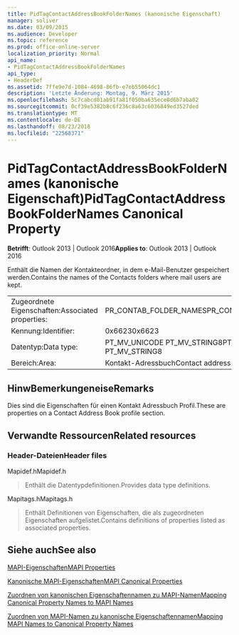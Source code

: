 ```yaml
---
title: PidTagContactAddressBookFolderNames (kanonische Eigenschaft)
manager: soliver
ms.date: 03/09/2015
ms.audience: Developer
ms.topic: reference
ms.prod: office-online-server
localization_priority: Normal
api_name:
- PidTagContactAddressBookFolderNames
api_type:
- HeaderDef
ms.assetid: 7ffe9e7d-1084-4698-86fb-e7eb55064dc1
description: 'Letzte Änderung: Montag, 9. März 2015'
ms.openlocfilehash: 5c7cabcd01ab91fa81f050ba635ece8d6b7aba02
ms.sourcegitcommit: 0cf39e5382b8c6f236c8a63c6036849ed3527ded
ms.translationtype: MT
ms.contentlocale: de-DE
ms.lasthandoff: 08/23/2018
ms.locfileid: "22568371"
---
```

# <a name="pidtagcontactaddressbookfoldernames-canonical-property"></a><span data-ttu-id="e5b42-103">PidTagContactAddressBookFolderNames (kanonische Eigenschaft)</span><span class="sxs-lookup"><span data-stu-id="e5b42-103">PidTagContactAddressBookFolderNames Canonical Property</span></span>

  
  
<span data-ttu-id="e5b42-104">**Betrifft**: Outlook 2013 | Outlook 2016</span><span class="sxs-lookup"><span data-stu-id="e5b42-104">**Applies to**: Outlook 2013 | Outlook 2016</span></span> 
  
<span data-ttu-id="e5b42-105">Enthält die Namen der Kontakteordner, in dem e-Mail-Benutzer gespeichert werden.</span><span class="sxs-lookup"><span data-stu-id="e5b42-105">Contains the names of the Contacts folders where mail users are kept.</span></span>
  
|||
|:-----|:-----|
|<span data-ttu-id="e5b42-106">Zugeordnete Eigenschaften:</span><span class="sxs-lookup"><span data-stu-id="e5b42-106">Associated properties:</span></span>  <br/> |<span data-ttu-id="e5b42-107">PR_CONTAB_FOLDER_NAMES</span><span class="sxs-lookup"><span data-stu-id="e5b42-107">PR_CONTAB_FOLDER_NAMES</span></span>  <br/> |
|<span data-ttu-id="e5b42-108">Kennung:</span><span class="sxs-lookup"><span data-stu-id="e5b42-108">Identifier:</span></span>  <br/> |<span data-ttu-id="e5b42-109">0x6623</span><span class="sxs-lookup"><span data-stu-id="e5b42-109">0x6623</span></span>  <br/> |
|<span data-ttu-id="e5b42-110">Datentyp:</span><span class="sxs-lookup"><span data-stu-id="e5b42-110">Data type:</span></span>  <br/> |<span data-ttu-id="e5b42-111">PT_MV_UNICODE PT_MV_STRING8</span><span class="sxs-lookup"><span data-stu-id="e5b42-111">PT_MV_UNICODE, PT_MV_STRING8</span></span>  <br/> |
|<span data-ttu-id="e5b42-112">Bereich:</span><span class="sxs-lookup"><span data-stu-id="e5b42-112">Area:</span></span>  <br/> |<span data-ttu-id="e5b42-113">Kontakt-Adressbuch</span><span class="sxs-lookup"><span data-stu-id="e5b42-113">Contact address book</span></span>  <br/> |
   
## <a name="remarks"></a><span data-ttu-id="e5b42-114">HinwBemerkungeneise</span><span class="sxs-lookup"><span data-stu-id="e5b42-114">Remarks</span></span>

<span data-ttu-id="e5b42-115">Dies sind die Eigenschaften für einen Kontakt Adressbuch Profil.</span><span class="sxs-lookup"><span data-stu-id="e5b42-115">These are properties on a Contact Address Book profile section.</span></span>
  
## <a name="related-resources"></a><span data-ttu-id="e5b42-116">Verwandte Ressourcen</span><span class="sxs-lookup"><span data-stu-id="e5b42-116">Related resources</span></span>

### <a name="header-files"></a><span data-ttu-id="e5b42-117">Header-Dateien</span><span class="sxs-lookup"><span data-stu-id="e5b42-117">Header files</span></span>

<span data-ttu-id="e5b42-118">Mapidef.h</span><span class="sxs-lookup"><span data-stu-id="e5b42-118">Mapidef.h</span></span>
  
> <span data-ttu-id="e5b42-119">Enthält die Datentypdefinitionen.</span><span class="sxs-lookup"><span data-stu-id="e5b42-119">Provides data type definitions.</span></span>
    
<span data-ttu-id="e5b42-120">Mapitags.h</span><span class="sxs-lookup"><span data-stu-id="e5b42-120">Mapitags.h</span></span>
  
> <span data-ttu-id="e5b42-121">Enthält Definitionen von Eigenschaften, die als zugeordneten Eigenschaften aufgelistet.</span><span class="sxs-lookup"><span data-stu-id="e5b42-121">Contains definitions of properties listed as associated properties.</span></span>
    
## <a name="see-also"></a><span data-ttu-id="e5b42-122">Siehe auch</span><span class="sxs-lookup"><span data-stu-id="e5b42-122">See also</span></span>



[<span data-ttu-id="e5b42-123">MAPI-Eigenschaften</span><span class="sxs-lookup"><span data-stu-id="e5b42-123">MAPI Properties</span></span>](mapi-properties.md)
  
[<span data-ttu-id="e5b42-124">Kanonische MAPI-Eigenschaften</span><span class="sxs-lookup"><span data-stu-id="e5b42-124">MAPI Canonical Properties</span></span>](mapi-canonical-properties.md)
  
[<span data-ttu-id="e5b42-125">Zuordnen von kanonischen Eigenschaftennamen zu MAPI-Namen</span><span class="sxs-lookup"><span data-stu-id="e5b42-125">Mapping Canonical Property Names to MAPI Names</span></span>](mapping-canonical-property-names-to-mapi-names.md)
  
[<span data-ttu-id="e5b42-126">Zuordnen von MAPI-Namen zu kanonische Eigenschaftennamen</span><span class="sxs-lookup"><span data-stu-id="e5b42-126">Mapping MAPI Names to Canonical Property Names</span></span>](mapping-mapi-names-to-canonical-property-names.md)

